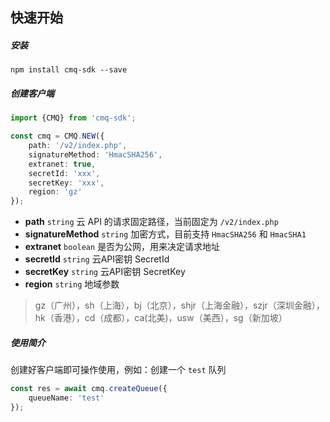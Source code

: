 ## 快速开始

##### 安装

```shell
npm install cmq-sdk --save
```

##### 创建客户端

```typescript
import {CMQ} from 'cmq-sdk';

const cmq = CMQ.NEW({
    path: '/v2/index.php',
    signatureMethod: 'HmacSHA256',
    extranet: true,
    secretId: 'xxx',
    secretKey: 'xxx',
    region: 'gz'
});
```

- **path** `string` 云 API 的请求固定路径，当前固定为 `/v2/index.php`
- **signatureMethod** `string` 加密方式，目前支持 `HmacSHA256` 和 `HmacSHA1`
- **extranet** `boolean` 是否为公网，用来决定请求地址
- **secretId** `string`  云API密钥 SecretId
- **secretKey** `string`  云API密钥 SecretKey
- **region** `string` 地域参数

> gz（广州），sh（上海），bj（北京），shjr（上海金融），szjr（深圳金融），hk（香港），cd（成都），ca(北美)，usw（美西），sg（新加坡）

##### 使用简介

创建好客户端即可操作使用，例如：创建一个 `test` 队列

```typescript
const res = await cmq.createQueue({
    queueName: 'test'
});
```
